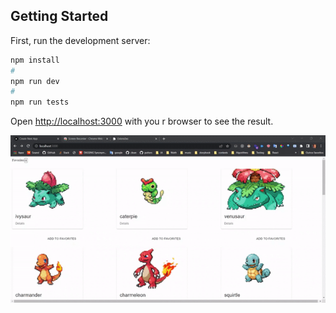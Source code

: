 ## Getting Started

First, run the development server:

```bash
npm install
#
npm run dev
#
npm run tests
```

Open [http://localhost:3000](http://localhost:3000) with you
r browser to see the result.

![Alt Text](https://github.com/Lumaraescoder/Tekever/blob/main/ezgif.com-gif-maker.gif)
